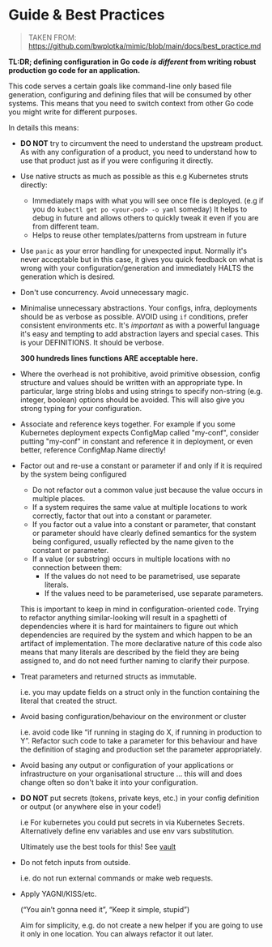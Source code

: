 # Guide & Best Practices

> TAKEN FROM: <https://github.com/bwplotka/mimic/blob/main/docs/best_practice.md>

**TL:DR; defining configuration in Go code *is different* from writing robust production go code for an application.**

This code serves a certain goals like command-line only based file generation, configuring and defining files that will be
consumed by other systems. This means that you need to switch context from other Go code you might write for different purposes.

In details this means:

* **DO NOT** try to circumvent the need to understand the upstream product. As with any configuration of a
  product, you need to understand how to use that product just as if you were
  configuring it directly.

* Use native structs as much as possible as this e.g Kubernetes struts directly:
  * Immediately maps with what you will see once file is deployed. (e.g if you do `kubectl get po <your-pod> -o yaml` someday)
      It helps to debug in future and allows others to quickly tweak it even if you are from different team.
  * Helps to reuse other templates/patterns from upstream in future

* Use `panic` as your error handling for unexpected input. Normally it's never acceptable but in this case, it gives you quick feedback on what
  is wrong with your configuration/generation and immediately HALTS the generation which is desired.

* Don't use concurrency. Avoid unnecessary magic.

* Minimalise unnecessary abstractions. Your configs, infra, deployments should be as verbose as possible. AVOID using `if`
  conditions, prefer consistent environments etc. It's *important* as with a powerful language it's easy and tempting to
  add abstraction layers and special cases. This is your DEFINITIONS. It should be verbose.

  **300 hundreds lines functions ARE acceptable here.**

* Where the overhead is not prohibitive, avoid primitive obsession, config structure and values should be written with an
  appropriate type. In particular, large string blobs and using strings to specify non-string (e.g. integer, boolean)
  options should be avoided. This will also give you strong typing for your configuration.

* Associate and reference keys together. For example if you some Kubernetes deployment expects ConfigMap called "my-conf",
  consider putting "my-conf" in constant and reference it in deployment, or even better, reference ConfigMap.Name directly!

* Factor out and re-use a constant or parameter if and only if it is required by the system being configured

  * Do not refactor out a common value just because the value occurs in multiple places.
  * If a system requires the same value at multiple locations to work correctly, factor that out into
      a constant or parameter.
  * If you factor out a value into a constant or parameter, that constant or parameter should have
      clearly defined semantics for the system being configured, usually reflected by the name given to
      the constant or parameter.
  * If a value (or substring) occurs in multiple locations with no connection between them:
    * If the values do not need to be parametrised, use separate literals.
    * If the values need to be parameterised, use separate parameters.

  This is important to keep in mind in configuration-oriented code. Trying to refactor anything
  similar-looking will result in a spaghetti of dependencies where it is hard for maintainers to
  figure out which dependencies are required by the system and which happen to be an artifact of
  implementation. The more declarative nature of this code also means that many literals are described
  by the field they are being assigned to, and do not need further naming to clarify their purpose.

* Treat parameters and returned structs as immutable.

  i.e. you may update fields on a struct only in the function containing the literal that created the
  struct.

* Avoid basing configuration/behaviour on the environment or cluster

  i.e. avoid code like “if running in staging do X, if running in production to Y”. Refactor such code
  to take a parameter for this behaviour and have the definition of staging and production set the
  parameter appropriately.

* Avoid basing any output or configuration of your applications or infrastructure on your organisational structure ... this will
  and does change often so don't bake it into your configuration.

* **DO NOT** put secrets (tokens, private keys, etc.) in your config definition or output (or anywhere else in your code!)

  i.e For kubernetes you could put secrets in via Kubernetes Secrets. Alternatively define env variables and
  use env vars substitution.

  Ultimately use the best tools for this! See [vault](https://www.vaultproject.io/)

* Do not fetch inputs from outside.

  i.e. do not run external commands or make web requests.

* Apply YAGNI/KISS/etc.

  (“You ain’t gonna need it”, “Keep it simple, stupid”)

  Aim for simplicity, e.g. do not create a new helper if you are going to use it only in one location.
  You can always refactor it out later.
